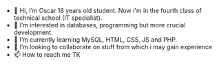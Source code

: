 - 👋 Hi, I’m Oscar 18 years old student. Now i'm in the fourth class of technical school (IT specialist). 
- 👀 I’m interested in databases, programming but more crucial development.
- 🌱 I’m currently learning MySQL, HTML, CSS, JS and PHP. 
- 💞️ I’m looking to collaborate on stuff from which i may gain experience
- 📫 How to reach me TK

<!---
OskarsProjects/OskarsProjects is a ✨ special ✨ repository because its `README.md` (this file) appears on your GitHub profile.
You can click the Preview link to take a look at your changes.
--->
